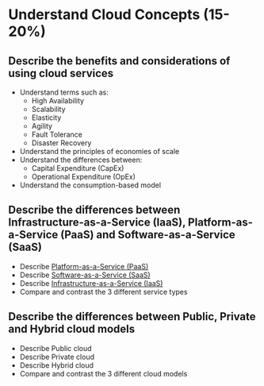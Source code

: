 # Understand Cloud Concepts (15-20%)

## Describe the benefits and considerations of using cloud services

* Understand terms such as:
	* High Availability
	* Scalability
	* Elasticity
	* Agility
	* Fault Tolerance
	* Disaster Recovery
* Understand the principles of economies of scale
* Understand the differences between:
	* Capital Expenditure (CapEx)
	* Operational Expenditure (OpEx)
* Understand the consumption-based model

## Describe the differences between Infrastructure-as-a-Service (IaaS), Platform-as-a-Service (PaaS) and Software-as-a-Service (SaaS)

* Describe [Platform-as-a-Service (PaaS)](https://azure.microsoft.com/en-ca/overview/what-is-paas/)
* Describe [Software-as-a-Service (SaaS)](https://azure.microsoft.com/en-ca/overview/what-is-saas/)
* Describe [Infrastructure-as-a-Service (IaaS)](https://azure.microsoft.com/en-ca/overview/what-is-iaas/)
* Compare and contrast the 3 different service types

## Describe the differences between Public, Private and Hybrid cloud models

* Describe Public cloud
* Describe Private cloud
* Describe Hybrid cloud
* Compare and contrast the 3 different cloud models